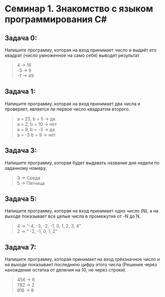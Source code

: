 # Семинар 1. Знакомство с языком программирования С#

## Задача 0:
Напишите программу, которая на вход принимает число и выдаёт его квадрат (число умноженное на само себя) выводит результат
>4 -> 16  
>-3 -> 9  
>-7 -> 49

## Задача 1:
Напишите программу, которая на вход принимает два
числа и проверяет, является ли первое число квадратом
второго.
>a = 25, b = 5 -> да  
>a = 2, b = 10 -> нет  
>a = 9, b = -3 -> да  
>a = -3 b = 9 -> нет

## Задача 3:
Напишите программу, которая будет выдавать
название дня недели по заданному номеру.
>3 -> Среда  
>5 -> Пятница

## Задача 5:
Напишите программу, которая на вход принимает
одно число (N), а на выходе показывает все целые
числа в промежутке от -N до N.
>4 -> "-4, -3, -2, -1, 0, 1, 2, 3, 4"  
>2 -> " -2, -1, 0, 1, 2"

## Задача 7:
Напишите программу, которая принимает на вход
трёхзначное число и на выходе показывает последнюю цифру
этого числа (Решение через нахождение остатка от деления на 10, не через строки).
>456 -> 6  
>782 -> 2  
>918 -> 8
